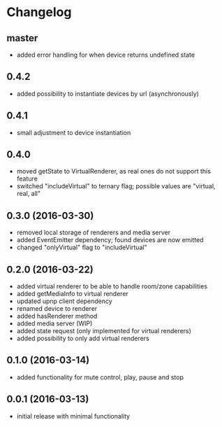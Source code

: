 # Changelog

## master
- added error handling for when device returns undefined state

## 0.4.2
- added possibility to instantiate devices by url (asynchronously)

## 0.4.1
- small adjustment to device instantiation

## 0.4.0
- moved getState to VirtualRenderer, as real ones do not support this feature
- switched "includeVirtual" to ternary flag; possible values are "virtual, real, all"

## 0.3.0 (2016-03-30)
- removed local storage of renderers and media server
- added EventEmitter dependency; found devices are now emitted
- changed "onlyVirtual" flag to "includeVirtual"

## 0.2.0 (2016-03-22)
- added virtual renderer to be able to handle room/zone capabilities
- added getMediaInfo to virtual renderer
- updated upnp client dependency
- renamed device to renderer
- added hasRenderer method
- added media server (WIP)
- added state request (only implemented for virtual renderers)
- added possibility to only add virtual renderers

## 0.1.0 (2016-03-14)
- added functionality for mute control, play, pause and stop

## 0.0.1 (2016-03-13)
- initial release with minimal functionality

